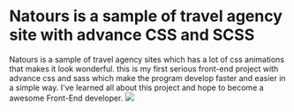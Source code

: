 # Natours is a sample of travel agency site with advance CSS and SCSS
Natours is a sample of travel agency sites which has a lot of css animations that makes it look wonderful.
this is my first serious front-end project with advance css and sass which make the program develop faster and easier in a simple way.
I've learned all about this project and hope to become a awesome Front-End developer.
![](starter/img/screenshot-127.0.0.1_5500-2020.10.26-14_01_30.png)
